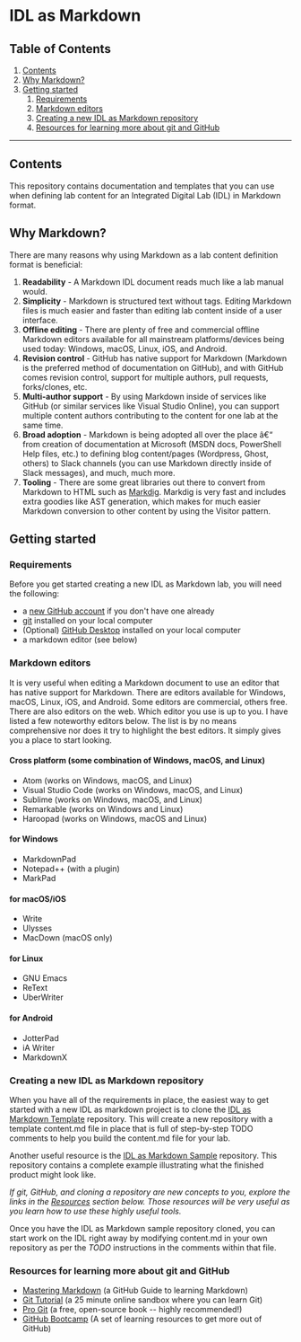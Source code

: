 ﻿# IDL as Markdown

##  Table of Contents
1. [Contents](#contents)
1. [Why Markdown?](#why-markdown)
1. [Getting started](#getting-started)
    1. [Requirements](#requirements)
    1. [Markdown editors](#markdown-editors)
    1. [Creating a new IDL as Markdown repository](#creating-a-new-idl-as-markdown-repository)
    1. [Resources for learning more about git and GitHub](#resources-for-learning-more-about-git-and-github)

<hr>

## Contents

This repository contains documentation and templates that you can use when
defining lab content for an Integrated Digital Lab (IDL) in Markdown format.

## Why Markdown?

There are many reasons why using Markdown as a lab content definition format is
beneficial:

1. **Readability** - A Markdown IDL document reads much like a lab manual would.
1. **Simplicity** - Markdown is structured text without tags. Editing Markdown
   files is much easier and faster than editing lab content inside of a user
   interface.
1. **Offline editing** - There are plenty of free and commercial offline
   Markdown editors available for all mainstream platforms/devices being used
   today: Windows, macOS, Linux, iOS, and Android.
1. **Revision control** - GitHub has native support for Markdown (Markdown is
   the preferred method of documentation on GitHub), and with GitHub comes
   revision control, support for multiple authors, pull requests, forks/clones,
   etc.
1. **Multi-author support** - By using Markdown inside of services like GitHub
   (or similar services like Visual Studio Online), you can support multiple
   content authors contributing to the content for one lab at the same time.
1. **Broad adoption** - Markdown is being adopted all over the place â€“ from
   creation of documentation at Microsoft (MSDN docs, PowerShell Help files,
   etc.) to defining blog content/pages (Wordpress, Ghost, others) to Slack
   channels (you can use Markdown directly inside of Slack messages), and much,
   much more.
1. **Tooling** - There are some great libraries out there to convert from
   Markdown to HTML such as [Markdig](https://github.com/lunet-io/markdig).
   Markdig is very fast and includes extra goodies like AST generation, which
   makes for much easier Markdown conversion to other content by using the
   Visitor pattern.

## Getting started

### Requirements

Before you get started creating a new IDL as Markdown lab, you will need the
following:
- a [new GitHub account](https://github.com/join) if you don't have one already
- [git](https://git-scm.com/downloads) installed on your local computer
- (Optional) [GitHub Desktop](https://desktop.github.com/) installed on your
local computer
- a markdown editor (see below)

### Markdown editors
It is very useful when editing a Markdown document to use an editor that has
native support for Markdown. There are editors available for Windows, macOS,
Linux, iOS, and Android. Some editors are commercial, others free. There are
also editors on the web. Which editor you use is up to you. I have listed a few
noteworthy editors below. The list is by no means comprehensive nor does it try
to highlight the best editors. It simply gives you a place to start looking.

#### Cross platform (some combination of Windows, macOS, and Linux)
- Atom (works on Windows, macOS, and Linux)
- Visual Studio Code (works on Windows, macOS, and Linux)
- Sublime (works on Windows, macOS, and Linux)
- Remarkable (works on Windows and Linux)
- Haroopad (works on Windows, macOS and Linux)

#### for Windows
- MarkdownPad
- Notepad++ (with a plugin)
- MarkPad

#### for macOS/iOS
- Write
- Ulysses
- MacDown (macOS only)

#### for Linux
- GNU Emacs
- ReText
- UberWriter

#### for Android
- JotterPad
- iA Writer
- MarkdownX

### Creating a new IDL as Markdown repository
When you have all of the requirements in place, the easiest way to get started
with a new IDL as markdown project is to clone the
[IDL as Markdown Template](https://github.com/LearnOnDemandSystems/idl-md-template)
repository. This will create a new repository with a template content.md file in
place that is full of step-by-step TODO comments to help you build the
content.md file for your lab.

Another useful resource is the
[IDL as Markdown Sample](https://github.com/LearnOnDemandSystems/idl-md-sample)
repository. This repository contains a complete example illustrating what the
finished product might look like. 

*If git, GitHub, and cloning a repository are new concepts to you, explore the
links in the [Resources](#resources-for-learning-more-about-git-and-github)
section below. Those resources will be very useful as you learn how to use
these highly useful tools.*

Once you have the IDL as Markdown sample repository cloned, you can start work
on the IDL right away by modifying content.md in your own repository as per the
*TODO* instructions in the comments within that file.

### Resources for learning more about git and GitHub

- [Mastering Markdown](https://guides.github.com/features/mastering-markdown/)
(a GitHub Guide to learning Markdown)
- [Git Tutorial](https://try.github.io/) (a 25 minute online sandbox where you
can learn Git)
- [Pro Git](https://git-scm.com/book/en/v2) (a free, open-source book -- highly
recommended!)
- [GitHub Bootcamp](https://help.github.com/categories/bootcamp/) (A set of
learning resources to get more out of GitHub)
